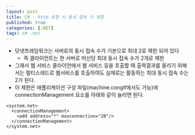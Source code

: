 ```yaml
---
layout: post
title: C# - http 요청 시 동시 접속 수 제한
published: true
categories: [.NET]
tags: c# .net
---
```

- 닷넷프레임워크는 서버로의 동시 접속 수가 기본으로 최대 2로 제한 되어 있다
    - 즉 클라이언트는 한 서버로 머신당 최대 동시 접속 수가 2개로 제한
- 그래서 웹 서비스 클라이언에서 웹 서비스 등을 호출할 때 출력결과를 올리기 위해서는 멀티스레드로 웹서비스를 호출하여도 실제로는 활동하는 최대 동시 접속 수는 2가 된다.
- 이 제한은 애플리케이션 구성 파일(machine.congif에서도 가능)에 connectionManagement 요소를 아래와 같이 늘리면 된다.
  
```
<system.net>
  <connectionManagement>
    <add address="*" maxconnection="20"/>
  </connectionManagement>
</system.net>
```
  
